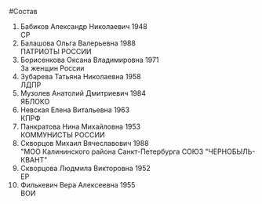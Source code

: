 #Состав
1. Бабиков Александр Николаевич 1948   
    СР
2. Балашова Ольга Валерьевна 1988   
    ПАТРИОТЫ РОССИИ
3. Борисенкова Оксана Владимировна 1971   
    За женщин России
4. Зубарева Татьяна Николаевна 1958   
    ЛДПР
5. Музолев Анатолий Дмитриевич 1984   
    ЯБЛОКО
6. Невская Елена Витальевна 1963   
    КПРФ
7. Панкратова Нина Михайловна 1953   
    КОММУНИСТЫ РОССИИ
8. Скворцов Михаил Вячеславович 1988   
    "МОО Калининского района Санкт-Петербурга СОЮЗ "ЧЕРНОБЫЛЬ- КВАНТ"
9. Скворцова Людмила Викторовна 1952   
    ЕР
10. Филькевич Вера Алексеевна 1955   
    ВОИ
